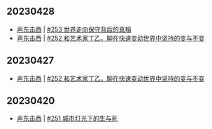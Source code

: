 ## 20230428
- [声东击西](https://etw.fm/) | [#253 世界走向保守背后的真相](http://etw.fm/2049)
- [声东击西](https://etw.fm/) | [#252 和艺术家丁乙，聊在快速变动世界中坚持的变与不变](http://etw.fm/2048)

## 20230427
- [声东击西](https://etw.fm/) | [#252 和艺术家丁乙，聊在快速变动世界中坚持的变与不变](http://etw.fm/2048)

## 20230420
- [声东击西](https://etw.fm/) | [#251 城市灯光下的生与死](http://etw.fm/2047)

